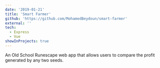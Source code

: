 ```yaml
---
date: '2019-01-21'
title: 'Smart Farmer'
github: 'https://github.com/MohamedBeydoun/smart-farmer'
external: ''
tech:
  - Express
  - Vue
showInProjects: true
---
```


An Old School Runescape web app that allows users to compare the profit generated by any two seeds.
